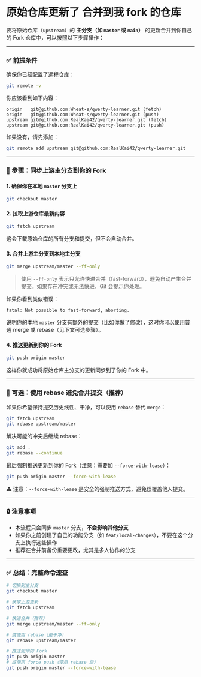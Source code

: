 # 原始仓库更新了 合并到我 fork 的仓库

要将原始仓库（`upstream`）的 **主分支（如 `master` 或 `main`）** 的更新合并到你自己的 Fork 仓库中，可以按照以下步骤操作：

---

### ✅ 前提条件

确保你已经配置了远程仓库：

```bash
git remote -v
```

你应该看到如下内容：

```
origin   git@github.com:Wheat-s/qwerty-learner.git (fetch)
origin   git@github.com:Wheat-s/qwerty-learner.git (push)
upstream git@github.com:RealKai42/qwerty-learner.git (fetch)
upstream git@github.com:RealKai42/qwerty-learner.git (push)
```

如果没有，请先添加：

```bash
git remote add upstream git@github.com:RealKai42/qwerty-learner.git
```

---

### 🔄 步骤：同步上游主分支到你的 Fork

#### 1. 确保你在本地 `master` 分支上

```bash
git checkout master
```

#### 2. 拉取上游仓库最新内容

```bash
git fetch upstream
```

这会下载原始仓库的所有分支和提交，但不会自动合并。

#### 3. 合并上游主分支到本地主分支

```bash
git merge upstream/master --ff-only
```

> 使用 `--ff-only` 表示只允许快进合并（fast-forward），避免自动产生合并提交。如果存在冲突或无法快进，Git 会提示你处理。

如果你看到类似错误：

```
fatal: Not possible to fast-forward, aborting.
```

说明你的本地 `master` 分支有额外的提交（比如你做了修改），这时你可以使用普通 merge 或 rebase（见下文可选步骤）。

#### 4. 推送更新到你的 Fork

```bash
git push origin master
```

这样你就成功将原始仓库主分支的更新同步到了你的 Fork 中。

---

### 🧠 可选：使用 rebase 避免合并提交（推荐）

如果你希望保持提交历史线性、干净，可以使用 `rebase` 替代 `merge`：

```bash
git fetch upstream
git rebase upstream/master
```

解决可能的冲突后继续 rebase：

```bash
git add .
git rebase --continue
```

最后强制推送更新到你的 Fork（注意：需要加 `--force-with-lease`）：

```bash
git push origin master --force-with-lease
```

⚠️ 注意：`--force-with-lease` 是安全的强制推送方式，避免误覆盖他人提交。

---

### 🔒 注意事项

- 本流程只会同步 `master` 分支，**不会影响其他分支**
- 如果你之前创建了自己的功能分支（如 `feat/local-changes`），不要在这个分支上执行这些操作
- 推荐在合并前备份重要更改，尤其是多人协作的分支

---

### ✅ 总结：完整命令速查

```bash
# 切换到主分支
git checkout master

# 获取上游更新
git fetch upstream

# 快进合并（推荐）
git merge upstream/master --ff-only

# 或使用 rebase（更干净）
git rebase upstream/master

# 推送到你的 Fork
git push origin master
# 或使用 force push（使用 rebase 后）
git push origin master --force-with-lease
```
